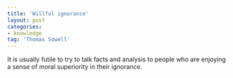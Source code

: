 ```yaml
---
title: 'Willful ignorance'
layout: post
categories:
- knowledge
tag: 'Thomas Sowell'
---
```


It is usually futile to try to talk facts and analysis to people who are enjoying a sense of moral superiority in their ignorance.